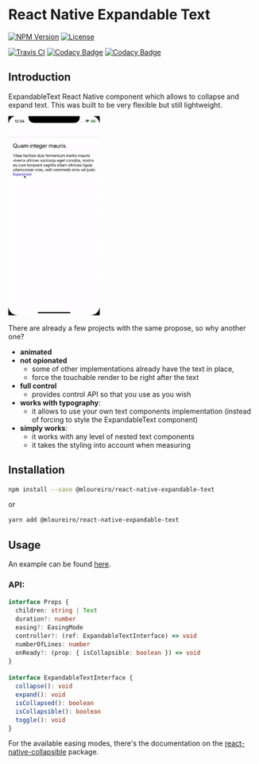 # React Native Expandable Text

[![NPM Version](http://img.shields.io/npm/v/@mloureiro/react-native-expandable-text.svg?style=flat-square)](https://npmjs.com/package/react-native-expandable-text)
[![License](http://img.shields.io/npm/l/@mloureiro/react-native-expandable-text.svg?style=flat-square)](https://tldrlegal.com/license/-isc-license)

[![Travis CI](https://travis-ci.com/mloureiro/react-native-expandable-text.svg?branch=master)](https://travis-ci.com/mloureiro/react-native-expandable-text)
[![Codacy Badge](https://api.codacy.com/project/badge/Coverage/fc321bbba83d4ddab1031a825e09dbe4)](https://www.codacy.com/app/mloureiro.dev/react-native-expandable-text?utm_source=github.com&utm_medium=referral&utm_content=mloureiro/react-native-expandable-text&utm_campaign=Badge_Coverage)
[![Codacy Badge](https://api.codacy.com/project/badge/Grade/fc321bbba83d4ddab1031a825e09dbe4)](https://www.codacy.com/app/mloureiro.dev/react-native-expandable-text?utm_source=github.com&utm_medium=referral&utm_content=mloureiro/react-native-expandable-text&utm_campaign=Badge_Grade)

## Introduction

ExpandableText React Native component which allows to collapse and expand text. This was built to be very flexible but still lightweight.

<img src="./assets/readme-example.gif" alt="component at work example" height=400 />

There are already a few projects with the same propose, so why another one?

-   **animated**
-   **not opionated**
    -   some of other implementations already have the text in place, 
    -   force the touchable render to be right after the text
-   **full control**
    -   provides control API so that you use as you wish
-   **works with typography**: 
    -   it allows to use your own text components implementation (instead of forcing to style the ExpandableText component)
-   **simply works**: 
    -   it works with any level of nested text components
    -   it takes the styling into account when measuring

## Installation

```bash
npm install --save @mloureiro/react-native-expandable-text
```

or 

```bash
yarn add @mloureiro/react-native-expandable-text
```

## Usage

An example can be found [here](./example).

### API:

```typescript
interface Props {
  children: string | Text
  duration?: number
  easing?: EasingMode
  controller?: (ref: ExpandableTextInterface) => void
  numberOfLines: number
  onReady?: (prop: { isCollapsible: boolean }) => void
}

interface ExpandableTextInterface {
  collapse(): void
  expand(): void
  isCollapsed(): boolean
  isCollapsible(): boolean
  toggle(): void
}
```

For the available easing modes, there's the documentation on the [react-native-collapsible](https://github.com/oblador/react-native-collapsible#properties) package.

